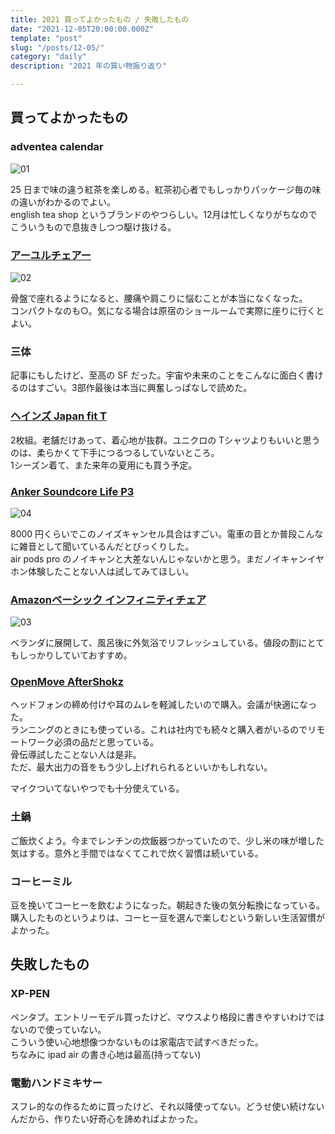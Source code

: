 ```yaml
---
title: 2021 買ってよかったもの / 失敗したもの
date: "2021-12-05T20:00:00.000Z"
template: "post"
slug: "/posts/12-05/"
category: "daily"
description: "2021 年の買い物振り返り"

---
```


## 買ってよかったもの

### adventea calendar

![01](/media/20211205/01.png)

25 日まで味の違う紅茶を楽しめる。紅茶初心者でもしっかりパッケージ毎の味の違いがわかるのでよい。  
english tea shop というブランドのやつらしい。12月は忙しくなりがちなのでこういうもので息抜きしつつ駆け抜ける。  

### [アーユルチェアー](https://amzn.to/3xWw79B)

![02](/media/20211205/02.png)

骨盤で座れるようになると、腰痛や肩こりに悩むことが本当になくなった。  
コンパクトなのも○。気になる場合は原宿のショールームで実際に座りに行くとよい。

### 三体

記事にもしたけど、至高の SF だった。宇宙や未来のことをこんなに面白く書けるのはすごい。3部作最後は本当に興奮しっぱなしで読めた。  


### [ヘインズ Japan fit T](https://amzn.to/3pqTdkK)

2枚組。老舗だけあって、着心地が抜群。ユニクロの Tシャツよりもいいと思うのは、柔らかくて下手につるつるしていないところ。  
1シーズン着て、また来年の夏用にも買う予定。


### [Anker Soundcore Life P3](https://amzn.to/2ZTajii)

![04](/media/20211205/04.png)

8000 円くらいでこのノイズキャンセル具合はすごい。電車の音とか普段こんなに雑音として聞いているんだとびっくりした。  
air pods pro のノイキャンと大差ないんじゃないかと思う。まだノイキャンイヤホン体験したことない人は試してみてほしい。  


### [Amazonベーシック インフィニティチェア](https://amzn.to/3dkV2du)

![03](/media/20211205/03.png)

ベランダに展開して、風呂後に外気浴でリフレッシュしている。値段の割にとてもしっかりしていておすすめ。

### [OpenMove AfterShokz](https://amzn.to/3oqrdhY)

ヘッドフォンの締め付けや耳のムレを軽減したいので購入。会議が快適になった。  
ランニングのときにも使っている。これは社内でも続々と購入者がいるのでリモートワーク必須の品だと思っている。  
骨伝導試したことない人は是非。  
ただ、最大出力の音をもう少し上げれられるといいかもしれない。  

マイクついてないやつでも十分使えている。  

### 土鍋

ご飯炊くよう。今までレンチンの炊飯器つかっていたので、少し米の味が増した気はする。意外と手間ではなくてこれで炊く習慣は続いている。  

### コーヒーミル

豆を挽いてコーヒーを飲むようになった。朝起きた後の気分転換になっている。購入したものというよりは、コーヒー豆を選んで楽しむという新しい生活習慣がよかった。  

## 失敗したもの

### XP-PEN

ペンタブ。エントリーモデル買ったけど、マウスより格段に書きやすいわけではないので使っていない。  
こういう使い心地想像つかないものは家電店で試すべきだった。  
ちなみに ipad air の書き心地は最高(持ってない)  

### 電動ハンドミキサー

スフレ的なの作るために買ったけど、それ以降使ってない。どうせ使い続けないんだから、作りたい好奇心を諦めればよかった。  
